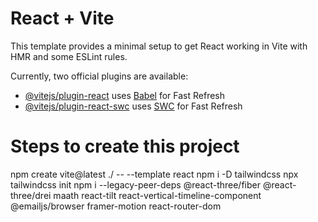 # React + Vite

This template provides a minimal setup to get React working in Vite with HMR and some ESLint rules.

Currently, two official plugins are available:

- [@vitejs/plugin-react](https://github.com/vitejs/vite-plugin-react/blob/main/packages/plugin-react/README.md) uses [Babel](https://babeljs.io/) for Fast Refresh
- [@vitejs/plugin-react-swc](https://github.com/vitejs/vite-plugin-react-swc) uses [SWC](https://swc.rs/) for Fast Refresh

# Steps to create this project

npm create vite@latest ./ -- --template react
npm i -D tailwindcss
npx tailwindcss init
npm i --legacy-peer-deps @react-three/fiber @react-three/drei maath react-tilt react-vertical-timeline-component @emailjs/browser framer-motion react-router-dom
